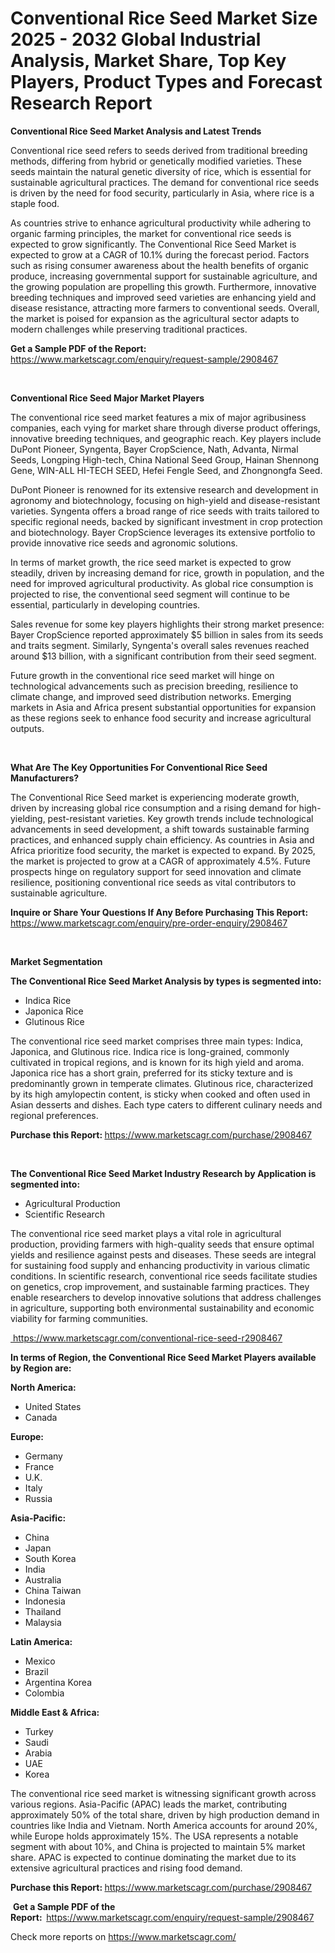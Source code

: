 <p><h1>Conventional Rice Seed Market Size 2025 - 2032 Global Industrial Analysis, Market Share, Top Key Players, Product Types and Forecast Research Report</h1></p><p><strong>Conventional Rice Seed Market Analysis and Latest Trends</strong></p>
<p><p>Conventional rice seed refers to seeds derived from traditional breeding methods, differing from hybrid or genetically modified varieties. These seeds maintain the natural genetic diversity of rice, which is essential for sustainable agricultural practices. The demand for conventional rice seeds is driven by the need for food security, particularly in Asia, where rice is a staple food. </p><p>As countries strive to enhance agricultural productivity while adhering to organic farming principles, the market for conventional rice seeds is expected to grow significantly. The Conventional Rice Seed Market is expected to grow at a CAGR of 10.1% during the forecast period. Factors such as rising consumer awareness about the health benefits of organic produce, increasing governmental support for sustainable agriculture, and the growing population are propelling this growth. Furthermore, innovative breeding techniques and improved seed varieties are enhancing yield and disease resistance, attracting more farmers to conventional seeds. Overall, the market is poised for expansion as the agricultural sector adapts to modern challenges while preserving traditional practices.</p></p>
<p><strong>Get a Sample PDF of the Report:&nbsp;</strong> <a href="https://www.marketscagr.com/enquiry/request-sample/2908467?utm_campaign=3228&utm_medium=2&utm_source=Github&utm_content=ia&utm_term=12032025&utm_id=conventional-rice-seed">https://www.marketscagr.com/enquiry/request-sample/2908467</a></p>
<p>&nbsp;</p>
<p><strong>Conventional Rice Seed Major Market Players</strong></p>
<p><p>The conventional rice seed market features a mix of major agribusiness companies, each vying for market share through diverse product offerings, innovative breeding techniques, and geographic reach. Key players include DuPont Pioneer, Syngenta, Bayer CropScience, Nath, Advanta, Nirmal Seeds, Longping High-tech, China National Seed Group, Hainan Shennong Gene, WIN-ALL HI-TECH SEED, Hefei Fengle Seed, and Zhongnongfa Seed. </p><p>DuPont Pioneer is renowned for its extensive research and development in agronomy and biotechnology, focusing on high-yield and disease-resistant varieties. Syngenta offers a broad range of rice seeds with traits tailored to specific regional needs, backed by significant investment in crop protection and biotechnology. Bayer CropScience leverages its extensive portfolio to provide innovative rice seeds and agronomic solutions. </p><p>In terms of market growth, the rice seed market is expected to grow steadily, driven by increasing demand for rice, growth in population, and the need for improved agricultural productivity. As global rice consumption is projected to rise, the conventional seed segment will continue to be essential, particularly in developing countries.</p><p>Sales revenue for some key players highlights their strong market presence: Bayer CropScience reported approximately $5 billion in sales from its seeds and traits segment. Similarly, Syngenta's overall sales revenues reached around $13 billion, with a significant contribution from their seed segment.</p><p>Future growth in the conventional rice seed market will hinge on technological advancements such as precision breeding, resilience to climate change, and improved seed distribution networks. Emerging markets in Asia and Africa present substantial opportunities for expansion as these regions seek to enhance food security and increase agricultural outputs.</p></p>
<p>&nbsp;</p>
<p><strong>What Are The Key Opportunities For Conventional Rice Seed Manufacturers?</strong></p>
<p><p>The Conventional Rice Seed market is experiencing moderate growth, driven by increasing global rice consumption and a rising demand for high-yielding, pest-resistant varieties. Key growth trends include technological advancements in seed development, a shift towards sustainable farming practices, and enhanced supply chain efficiency. As countries in Asia and Africa prioritize food security, the market is expected to expand. By 2025, the market is projected to grow at a CAGR of approximately 4.5%. Future prospects hinge on regulatory support for seed innovation and climate resilience, positioning conventional rice seeds as vital contributors to sustainable agriculture.</p></p>
<p><strong>Inquire or Share Your Questions If Any Before Purchasing This Report:</strong> <a href="https://www.marketscagr.com/enquiry/pre-order-enquiry/2908467?utm_campaign=3228&utm_medium=2&utm_source=Github&utm_content=ia&utm_term=12032025&utm_id=conventional-rice-seed">https://www.marketscagr.com/enquiry/pre-order-enquiry/2908467</a></p>
<p>&nbsp;</p>
<p><strong>Market Segmentation</strong></p>
<p><strong>The Conventional Rice Seed Market Analysis by types is segmented into:</strong></p>
<p><ul><li>Indica Rice</li><li>Japonica Rice</li><li>Glutinous Rice</li></ul></p>
<p><p>The conventional rice seed market comprises three main types: Indica, Japonica, and Glutinous rice. Indica rice is long-grained, commonly cultivated in tropical regions, and is known for its high yield and aroma. Japonica rice has a short grain, preferred for its sticky texture and is predominantly grown in temperate climates. Glutinous rice, characterized by its high amylopectin content, is sticky when cooked and often used in Asian desserts and dishes. Each type caters to different culinary needs and regional preferences.</p></p>
<p><strong>Purchase this Report:&nbsp;</strong><a href="https://www.marketscagr.com/purchase/2908467?utm_campaign=3228&utm_medium=2&utm_source=Github&utm_content=ia&utm_term=12032025&utm_id=conventional-rice-seed">https://www.marketscagr.com/purchase/2908467</a></p>
<p>&nbsp;</p>
<p><strong>The Conventional Rice Seed Market Industry Research by Application is segmented into:</strong></p>
<p><ul><li>Agricultural Production</li><li>Scientific Research</li></ul></p>
<p><p>The conventional rice seed market plays a vital role in agricultural production, providing farmers with high-quality seeds that ensure optimal yields and resilience against pests and diseases. These seeds are integral for sustaining food supply and enhancing productivity in various climatic conditions. In scientific research, conventional rice seeds facilitate studies on genetics, crop improvement, and sustainable farming practices. They enable researchers to develop innovative solutions that address challenges in agriculture, supporting both environmental sustainability and economic viability for farming communities.</p></p>
<p><a href="https://www.marketscagr.com/conventional-rice-seed-r2908467?utm_campaign=3228&utm_medium=2&utm_source=Github&utm_content=ia&utm_term=12032025&utm_id=conventional-rice-seed">&nbsp;https://www.marketscagr.com/conventional-rice-seed-r2908467</a></p>
<p><strong>In terms of Region, the Conventional Rice Seed Market Players available by Region are:</strong></p>
<p>
    <p> <strong> North America: </strong>
        <ul>
            <li>United States</li>
            <li>Canada</li>
        </ul>
        </p> 
    <p> <strong> Europe: </strong>
        <ul>
            <li>Germany</li>
            <li>France</li>
            <li>U.K.</li>
            <li>Italy</li>
            <li>Russia</li>
        </ul>
        </p> 
    <p> <strong> Asia-Pacific: </strong>
        <ul>
            <li>China</li>
            <li>Japan</li>
            <li>South Korea</li>
            <li>India</li>
            <li>Australia</li>
            <li>China Taiwan</li>
            <li>Indonesia</li>
            <li>Thailand</li>
            <li>Malaysia</li>
        </ul>
        </p> 
    <p> <strong> Latin America: </strong>
        <ul>
            <li>Mexico</li>
            <li>Brazil</li>
            <li>Argentina Korea</li>
            <li>Colombia</li>
        </ul>
        </p> 
    <p> <strong> Middle East & Africa: </strong>
        <ul>
            <li>Turkey</li>
            <li>Saudi</li>
            <li>Arabia</li>
            <li>UAE</li>
            <li>Korea</li>
        </ul>
    </p>
    </p>
<p><p>The conventional rice seed market is witnessing significant growth across various regions. Asia-Pacific (APAC) leads the market, contributing approximately 50% of the total share, driven by high production demand in countries like India and Vietnam. North America accounts for around 20%, while Europe holds approximately 15%. The USA represents a notable segment with about 10%, and China is projected to maintain 5% market share. APAC is expected to continue dominating the market due to its extensive agricultural practices and rising food demand.</p></p>
<p><strong>Purchase this Report: </strong><a href="https://www.marketscagr.com/purchase/2908467?utm_campaign=3228&utm_medium=2&utm_source=Github&utm_content=ia&utm_term=12032025&utm_id=conventional-rice-seed">https://www.marketscagr.com/purchase/2908467</a></p>
<p>&nbsp;<strong>Get a Sample PDF of the Report:&nbsp;&nbsp;</strong><a href="https://www.marketscagr.com/enquiry/request-sample/2908467?utm_campaign=3228&utm_medium=2&utm_source=Github&utm_content=ia&utm_term=12032025&utm_id=conventional-rice-seed">https://www.marketscagr.com/enquiry/request-sample/2908467</a></p>
<p><strong></strong></p>
<p>Check more reports on <a href="https://www.marketscagr.com/?utm_campaign=3228&utm_medium=2&utm_source=Github&utm_content=ia&utm_term=12032025&utm_id=conventional-rice-seed">https://www.marketscagr.com/</a></p>